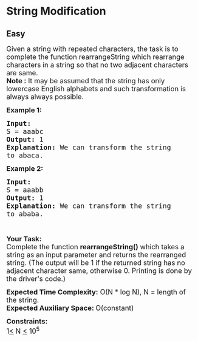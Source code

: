 # String Modification
## Easy
<div class="problems_problem_content__Xm_eO"><p><span style="font-size:18px">Given a string with repeated characters, the task is to complete the function&nbsp;rearrangeString&nbsp;which rearrange characters in a string so that no two adjacent characters are same.<br>
<strong>Note :</strong>&nbsp;It may be assumed that the string has only lowercase English alphabets and such transformation is always always possible.</span></p>

<p><span style="font-size:18px"><strong>Example 1:</strong></span></p>

<pre><span style="font-size:18px"><strong>Input:
</strong>S = aaabc
<strong>Output: </strong>1<strong>
Explanation: </strong>We can transform the string
to abaca.</span>
</pre>

<p><span style="font-size:18px"><strong>Example 2:</strong></span></p>

<pre><span style="font-size:18px"><strong>Input:
</strong>S = aaabb
<strong>Output: </strong>1<strong>
Explanation: </strong>We can transform the string
to ababa.</span></pre>

<p>&nbsp;</p>

<p><span style="font-size:18px"><strong>Your Task:</strong><br>
Complete the function&nbsp;<strong>rearrangeString()</strong>&nbsp;which takes a string as an input parameter and returns the rearranged string. (The output will be 1 if the returned string has no adjacent character same, otherwise 0. Printing is done by the driver's code.)</span></p>

<p><span style="font-size:18px"><strong>Expected Time Complexity:</strong>&nbsp;O(N * log N), N = length of the string.<br>
<strong>Expected Auxiliary Space:&nbsp;</strong>O(constant)</span></p>

<p><span style="font-size:18px"><strong>Constraints:</strong><br>
1<u>&lt;</u>&nbsp;N <u>&lt;</u> 10<sup>5</sup></span></p>
</div>
